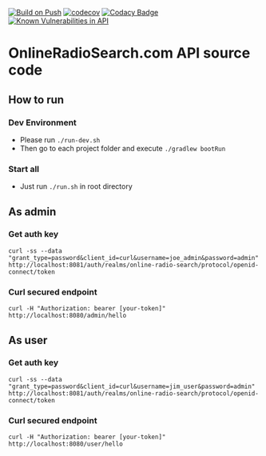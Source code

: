 [![Build on Push](https://github.com/mkazinauskas/online-radio-search-api/actions/workflows/build-on-push.yml/badge.svg)](https://github.com/mkazinauskas/online-radio-search-api/actions/workflows/build-on-push.yml)
[![codecov](https://codecov.io/gh/mkazinauskas/online-radio-search-api/branch/master/graph/badge.svg)](https://codecov.io/gh/mkazinauskas/online-radio-search-api)
[![Codacy Badge](https://api.codacy.com/project/badge/Grade/49433a89024e4a0ca901bc26ad9b7418)](https://app.codacy.com/manual/mkazinauskas/online-radio-search?utm_source=github.com&utm_medium=referral&utm_content=mkazinauskas/online-radio-search-api&utm_campaign=Badge_Grade_Dashboard)
[![Known Vulnerabilities in API](https://snyk.io/test/github/mkazinauskas/online-radio-search-api/badge.svg?targetFile=api/build.gradle)](https://snyk.io/test/github/mkazinauskas/online-radio-search-api?targetFile=api/build.gradle)

# OnlineRadioSearch.com API source code

## How to run

### Dev Environment
* Please run `./run-dev.sh`
* Then go to each project folder and execute `./gradlew bootRun`

### Start all
* Just run `./run.sh` in root directory 

## As admin
### Get auth key
`curl -ss --data "grant_type=password&client_id=curl&username=joe_admin&password=admin" http://localhost:8081/auth/realms/online-radio-search/protocol/openid-connect/token`

### Curl secured endpoint
`curl -H "Authorization: bearer [your-token]" http://localhost:8080/admin/hello`

## As user
### Get auth key
`curl -ss --data "grant_type=password&client_id=curl&username=jim_user&password=admin" http://localhost:8081/auth/realms/online-radio-search/protocol/openid-connect/token`

### Curl secured endpoint
`curl -H "Authorization: bearer [your-token]" http://localhost:8080/user/hello`

